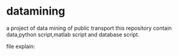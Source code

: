 # datamining
a project of data mining of public transport
this repository contain data,python script,matlab script and database script.

file explain:

